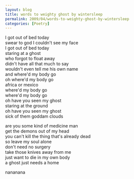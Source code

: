 ```yaml
---
layout: blog
title: words to weighty ghost by wintersleep
permalink: 2009/04/words-to-weighty-ghost-by-wintersleep
categories: [Poetry]
---
```


<p>I got out of bed today<br />
swear to god I couldn&#039;t see my face<br />
I got out of bed today<br />
staring at a ghost<br />
who forgot to float away<br />
didn&#039;t have all that much to say<br />
wouldn&#039;t even tell me his own name<br />
and where&#039;d my body go<br />
oh where&#039;d my body go<br />
africa or mexico<br />
where&#039;d my body go<br />
where&#039;d my body go<br />
oh have you seen my ghost<br />
staring at the ground<br />
oh have you seen my ghost<br />
sick of them goddam clouds</p>
<p>are you some kind of medicine man<br />
get the demons out of my head<br />
you can&#039;t kill the thing that&#039;s already dead<br />
so leave my soul alone<br />
don&#039;t need no surgery<br />
take those knives away from me<br />
just want to die in my own body<br />
a ghost just needs a home</p>
<p>nananana</p>
